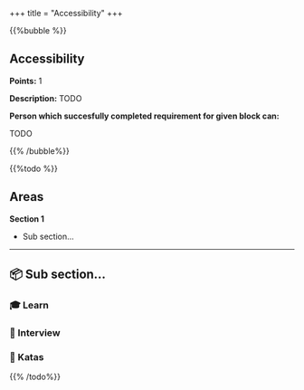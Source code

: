 +++
title = "Accessibility"
+++

{{%bubble %}}

## Accessibility

**Points:** 1

**Description:** TODO

**Person which succesfully completed requirement for given block can:** 

TODO

{{% /bubble%}}

{{%todo %}}

## Areas

**Section 1**

- Sub section...

---

## 📦 Sub section...

### 🎓 Learn

### 🎤 Interview

### 📝 Katas
{{% /todo%}}